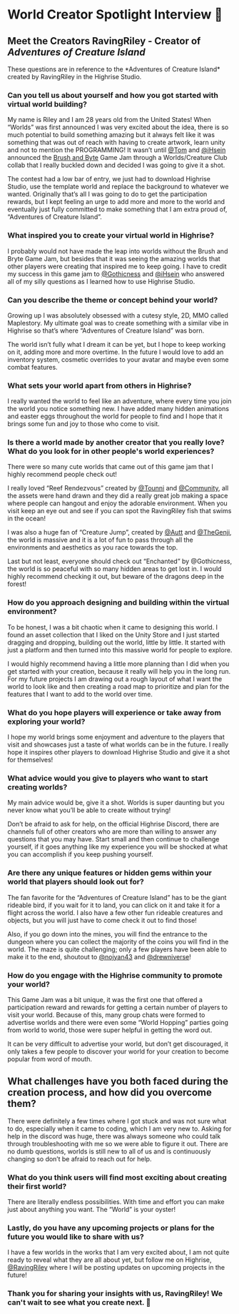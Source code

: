 # World Creator Spotlight Interview 🌟

## Meet the Creators RavingRiley - Creator of *Adventures of Creature Island*

<Note type="info">
These questions are in reference to the *Adventures of Creature Island* created by RavingRiley in the Highrise Studio.
</Note>

### Can you tell us about yourself and how you got started with virtual world building?

My name is Riley and I am 28 years old from the United States! When “Worlds” was first announced I was very excited about the idea, there is so much potential to build something amazing but it always felt like it was something that was out of reach with having to create artwork, learn unity and not to mention the PROGRAMMING!  It wasn’t until [@Tom](https://highrise.game/profile/tom) and [@iHsein](https://highrise.game/profile/ihsein) announced the [Brush and Byte](https://createforum.highrise.game/t/brush-byte-game-jam/1629) Game Jam through a Worlds/Creature Club collab that I really buckled down and decided I was going to give it a shot.

The contest had a low bar of entry, we just had to download Highrise Studio, use the template world and replace the background to whatever we wanted. Originally that’s all I was going to do to get the participation rewards, but I kept feeling an urge to add more and more to the world and eventually just fully committed to make something that I am extra proud of, “Adventures of Creature Island”.

### What inspired you to create your virtual world in Highrise?

I probably would not have made the leap into worlds without the Brush and Bryte Game Jam, but besides that it was seeing the amazing worlds that other players were creating that inspired me to keep going. I have to credit my success in this game jam to [@Gothicness](https://highrise.game/profile/gothicness) and [@iHsein](https://highrise.game/profile/ihsein) who answered all of my silly questions as I learned how to use Highrise Studio.

### Can you describe the theme or concept behind your world?

Growing up I was absolutely obsessed with a cutesy style, 2D, MMO called Maplestory. My ultimate goal was to create something with a similar vibe in Highrise so that’s where “Adventures of Creature Island” was born.

The world isn’t fully what I dream it can be yet, but I hope to keep working on it, adding more and more overtime. In the future I would love to add an inventory system, cosmetic overrides to your avatar and maybe even some combat features. 

### What sets your world apart from others in Highrise?

I really wanted the world to feel like an adventure, where every time you join the world you notice something new. I have added many hidden animations and easter eggs throughout the world for people to find and I hope that it brings some fun and joy to those who come to visit. 

### Is there a world made by another creator that you really love? What do you look for in other people's world experiences?

There were so many cute worlds that came out of this game jam that I highly recommend people check out!

I really loved “Reef Rendezvous” created by [@Tounni](https://highrise.game/profile/tounni) and [@Community](https://highrise.game/profile/Community), all the assets were hand drawn and they did a really great job making a space where people can hangout and enjoy the adorable environment. When you visit keep an eye out and see if you can spot the RavingRiley fish that swims in the ocean!

I was also a huge fan of “Creature Jump”, created by [@Autt](https://highrise.game/profile/Autt) and [@TheGenji](https://highrise.game/profile/TheGenji), the world is massive and it is a lot of fun to pass through all the environments and aesthetics as you race towards the top.

Last but not least, everyone should check out “Enchanted” by @Gothicness, the world is so peaceful with so many hidden areas to get lost in. I would highly recommend checking it out, but beware of the dragons deep in the forest! 


### How do you approach designing and building within the virtual environment?

To be honest, I was a bit chaotic when it came to designing this world. I found an asset collection that I liked on the Unity Store and I just started dragging and dropping, building out the world, little by little. It started with just a platform and then turned into this massive world for people to explore.

I would highly recommend having a little more planning than I did when you get started with your creation, because it really will help you in the long run. For my future projects I am drawing out a rough layout of what I want the world to look like and then creating a road map to prioritize and plan for the features that I want to add to the world over time.

### What do you hope players will experience or take away from exploring your world?

I hope my world brings some enjoyment and adventure to the players that visit and showcases just a taste of what worlds can be in the future. I really hope it inspires other players to download Highrise Studio and give it a shot for themselves!

### What advice would you give to players who want to start creating worlds?

My main advice would be, give it a shot. Worlds is super daunting but you never know what you’ll be able to create without trying!

Don’t be afraid to ask for help, on the official Highrise Discord, there are channels full of other creators who are more than willing to answer any questions that you may have.
Start small and then continue to challenge yourself, if it goes anything like my experience you will be shocked at what you can accomplish if you keep pushing yourself. 

### Are there any unique features or hidden gems within your world that players should look out for?

The fan favorite for the “Adventures of Creature Island” has to be the giant rideable bird, if you wait for it to land, you can click on it and take it for a flight across the world. I also have a few other fun rideable creatures and objects, but you will just have to come check it out to find those!

Also, if you go down into the mines, you will find the entrance to the dungeon where you can collect the majority of the coins you will find in the world. The maze is quite challenging; only a few players have been able to make it to the end, shoutout to [@nojyan43](https://highrise.game/profile/nojyan43) and [@drewniverse](https://highrise.game/profile/drewniverse)!

### How do you engage with the Highrise community to promote your world?

This Game Jam was a bit unique, it was the first one that offered a participation reward and rewards for getting a certain number of players to visit your world. Because of this, many group chats were formed to advertise worlds and there were even some “World Hopping” parties going from world to world, those were super helpful in getting the word out.

It can be very difficult to advertise your world, but don’t get discouraged, it only takes a few people to discover your world for your creation to become popular from word of mouth. 

## What challenges have you both faced during the creation process, and how did you overcome them?

There were definitely a few times where I got stuck and was not sure what to do, especially when it came to coding, which I am very new to. Asking for help in the discord was huge, there was always someone who could talk through troubleshooting with me so we were able to figure it out. There are no dumb questions, worlds is still new to all of us and is continuously changing so don’t be afraid to reach out for help. 

### What do you think users will find most exciting about creating their first world?

There are literally endless possibilities. With time and effort you can make just about anything you want. The “World” is your oyster!

### Lastly, do you have any upcoming projects or plans for the future you would like to share with us?

I have a few worlds in the works that I am very excited about, I am not quite ready to reveal what they are all about yet, but follow me on Highrise, [@RavingRiley](https://highrise.game/profile/RavingRiley) where I will be posting updates on upcoming projects in the future!

### Thank you for sharing your insights with us, RavingRiley! We can't wait to see what you create next. 🌟